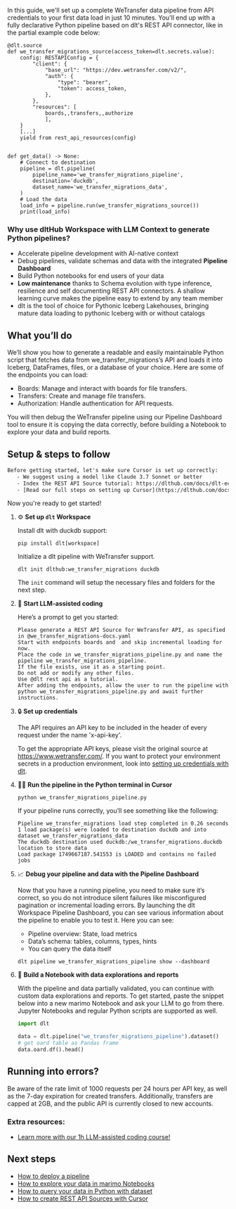 In this guide, we'll set up a complete WeTransfer data pipeline from API credentials to your first data load in just 10 minutes. You'll end up with a fully declarative Python pipeline based on dlt's REST API connector, like in the partial example code below:

```python-outcome
@dlt.source
def we_transfer_migrations_source(access_token=dlt.secrets.value):
    config: RESTAPIConfig = {
        "client": {
            "base_url": "https://dev.wetransfer.com/v2/",
            "auth": {
                "type": "bearer",
                "token": access_token,
            },
        },
        "resources": [
            boards,,transfers,,authorize
            ],
    }
    [...]
    yield from rest_api_resources(config)


def get_data() -> None:
    # Connect to destination
    pipeline = dlt.pipeline(
        pipeline_name='we_transfer_migrations_pipeline',
        destination='duckdb',
        dataset_name='we_transfer_migrations_data', 
    )
    # Load the data
    load_info = pipeline.run(we_transfer_migrations_source())
    print(load_info) 
```

### Why use dltHub Workspace with LLM Context to generate Python pipelines?

- Accelerate pipeline development with AI-native context
- Debug pipelines, validate schemas and data with the integrated **Pipeline Dashboard**
- Build Python notebooks for end users of your data
- **Low maintenance** thanks to Schema evolution with type inference, resilience and self documenting REST API connectors. A shallow learning curve makes the pipeline easy to extend by any team member
- dlt is the tool of choice for Pythonic Iceberg Lakehouses, bringing mature data loading to pythonic Iceberg with or without catalogs

## What you’ll do

We’ll show you how to generate a readable and easily maintainable Python script that fetches data from we_transfer_migrations’s API and loads it into Iceberg, DataFrames, files, or a database of your choice. Here are some of the endpoints you can load:

- Boards: Manage and interact with boards for file transfers.
- Transfers: Create and manage file transfers.
- Authorization: Handle authentication for API requests.

You will then debug the WeTransfer pipeline using our Pipeline Dashboard tool to ensure it is copying the data correctly, before building a Notebook to explore your data and build reports.

## Setup & steps to follow

```default
Before getting started, let's make sure Cursor is set up correctly:
   - We suggest using a model like Claude 3.7 Sonnet or better
   - Index the REST API Source tutorial: https://dlthub.com/docs/dlt-ecosystem/verified-sources/rest_api/ and add it to context as **@dlt rest api**
   - [Read our full steps on setting up Cursor](https://dlthub.com/docs/dlt-ecosystem/llm-tooling/cursor-restapi#23-configuring-cursor-with-documentation)
```

Now you're ready to get started!

1. ⚙️ **Set up `dlt` Workspace**
    
    Install dlt with duckdb support:
    ```shell
    pip install dlt[workspace]
    ```

    Initialize a dlt pipeline with WeTransfer support.
    ```shell
    dlt init dlthub:we_transfer_migrations duckdb
    ```

    The `init` command will setup the necessary files and folders for the next step.
    
2. 🤠 **Start LLM-assisted coding**
    
    Here’s a prompt to get you started:
    
    ```prompt
    Please generate a REST API Source for WeTransfer API, as specified in @we_transfer_migrations-docs.yaml 
    Start with endpoints boards and  and skip incremental loading for now. 
    Place the code in we_transfer_migrations_pipeline.py and name the pipeline we_transfer_migrations_pipeline. 
    If the file exists, use it as a starting point. 
    Do not add or modify any other files. 
    Use @dlt rest api as a tutorial. 
    After adding the endpoints, allow the user to run the pipeline with python we_transfer_migrations_pipeline.py and await further instructions.
    ```

    
3. 🔒 **Set up credentials** 
    
    The API requires an API key to be included in the header of every request under the name 'x-api-key'.
    
    To get the appropriate API keys, please visit the original source at https://www.wetransfer.com/.
    If you want to protect your environment secrets in a production environment, look into [setting up credentials with dlt](https://dlthub.com/docs/walkthroughs/add_credentials).
    
4. 🏃‍♀️ **Run the pipeline in the Python terminal in Cursor**
    
    ```shell
    python we_transfer_migrations_pipeline.py
    ```
    
    If your pipeline runs correctly, you’ll see something like the following:
    
    ```shell
    Pipeline we_transfer_migrations load step completed in 0.26 seconds
    1 load package(s) were loaded to destination duckdb and into dataset we_transfer_migrations_data
    The duckdb destination used duckdb:/we_transfer_migrations.duckdb location to store data
    Load package 1749667187.541553 is LOADED and contains no failed jobs
    ```
    
5. 📈 **Debug your pipeline and data with the Pipeline Dashboard**

    Now that you have a running pipeline, you need to make sure it’s correct, so you do not introduce silent failures like misconfigured pagination or incremental loading errors. By launching the dlt Workspace Pipeline Dashboard, you can see various information about the pipeline to enable you to test it. Here you can see:
    - Pipeline overview: State, load metrics
    - Data’s schema: tables, columns, types, hints
    - You can query the data itself
    
    ```shell
    dlt pipeline we_transfer_migrations_pipeline show --dashboard
    ```
    
6. 🐍 **Build a Notebook with data explorations and reports**

    With the pipeline and data partially validated, you can continue with custom data explorations and reports. To get started, paste the snippet below into a new marimo Notebook and ask your LLM to go from there. Jupyter Notebooks and regular Python scripts are supported as well.

    
    ```python
    import dlt

   data = dlt.pipeline("we_transfer_migrations_pipeline").dataset()
   # get oard table as Pandas frame
   data.oard.df().head()
    ```

## Running into errors?

Be aware of the rate limit of 1000 requests per 24 hours per API key, as well as the 7-day expiration for created transfers. Additionally, transfers are capped at 2GB, and the public API is currently closed to new accounts.

### Extra resources:

- [Learn more with our 1h LLM-assisted coding course!](https://www.youtube.com/watch?v=GGid70rnJuM)

## Next steps

- [How to deploy a pipeline](https://dlthub.com/docs/walkthroughs/deploy-a-pipeline)
- [How to explore your data in marimo Notebooks](https://dlthub.com/docs/general-usage/dataset-access/marimo)
- [How to query your data in Python with dataset](https://dlthub.com/docs/general-usage/dataset-access/dataset)
- [How to create REST API Sources with Cursor](https://dlthub.com/docs/dlt-ecosystem/llm-tooling/cursor-restapi)